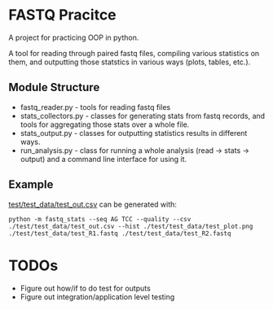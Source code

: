# FASTQ Pracitce
A project for practicing OOP in python.

A tool for reading through paired fastq files, compiling various statistics on them, and outputting those statstics in various ways (plots, tables, etc.).

## Module Structure
* fastq_reader.py - tools for reading fastq files
* stats_collectors.py - classes for generating stats from fastq records, and tools for aggregating those stats over a whole file.
* stats_output.py - classes for outputting statistics results in different ways.
* run_analysis.py - class for running a whole analysis (read -> stats -> output) and a command line interface for using it.

## Example
[test/test_data/test_out.csv](https://github.com/agbaum/fastq-processing-practice/blob/master/test/test_data/test_out.csv) can be generated with:

    python -m fastq_stats --seq AG TCC --quality --csv ./test/test_data/test_out.csv --hist ./test/test_data/test_plot.png ./test/test_data/test_R1.fastq ./test/test_data/test_R2.fastq

# TODOs
* Figure out how/if to do test for outputs
* Figure out integration/application level testing
